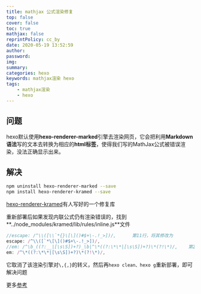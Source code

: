 ```yaml
---
title: mathjax 公式渲染修复
top: false
cover: false
toc: true
mathjax: false
reprintPolicy: cc_by
date: 2020-05-19 13:52:59
author:
password:
img:
summary:
categories: hexo
keywords: mathjax渲染 hexo
tags:
	- mathjax渲染
	- hexo
---
```


## 问题

hexo默认使用**hexo-renderer-marked**引擎去渲染网页，它会把利用**Markdown语法**写的文本去转换为相应的**html标签**，使得我们写的MathJax公式被错误渲染，没法正确显示出来。

## 解决

```bash
npm uninstall hexo-renderer-marked --save
npm install hexo-renderer-kramed --save
```

[hexo-renderer-kramed](https://github.com/sun11/hexo-renderer-kramed)有人写好的一个修复库

重新部署后如果发现内联公式仍有渲染错误的，找到**../node_modules/kramed/lib/rules/inline.js**文件

```js
//escape: /^\\([\\`*{}\[\]()#$+\-.!_>])/,      第11行，将其修改为
escape: /^\\([`*\[\]()#$+\-.!_>])/,
//em: /^\b_((?:__|[\s\S])+?)_\b|^\*((?:\*\*|[\s\S])+?)\*(?!\*)/,    第20行，将其修改为
em: /^\*((?:\*\*|[\s\S])+?)\*(?!\*)/,
```

它取消了该渲染引擎对`\,{,}`的转义，然后再`hexo clean、hexo g`重新部署，即可解决问题

更多[参考](https://vitaheng.com/2017/08/03/hexo博客MathJax公式渲染问题/)